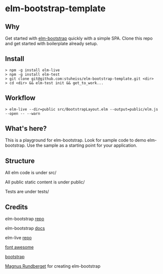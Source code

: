 # elm-bootstrap-template

## Why
Get started with [elm-bootstrap](https://github.com/rundis/elm-bootstrap) quickly with a simple SPA.
Clone this repo and get started with boilerplate already setup.

## Install

```code
> npm -g install elm-live
> npm -g install elm-test
> git clone git@github.com:stuheiss/elm-bootstrap-template.git <dir>
> cd <dir> && elm-test init && get_to_work...
```

## Workflow

```code
> elm-live --dir=public src/BootstrapLayout.elm --output=public/elm.js --open -- --warn
```

## What's here?

This is a playground for elm-bootstrap.
Look for sample code to demo elm-bootstrap.
Use the sample as a starting point for your application.


## Structure

All elm code is under src/

All public static content is under public/

Tests are under tests/

## Credits

elm-bootstrap [repo](https://github.com/rundis/elm-bootstrap)

elm-bootstrap [docs](http://elm-bootstrap.info/)

elm-live [repo](https://github.com/tomekwi/elm-live)

[font awesome](http://fontawesome.io/)

[bootstrap](http://getbootstrap.com/)

[Magnus Rundberget](https://github.com/rundis) for creating elm-bootstrap


